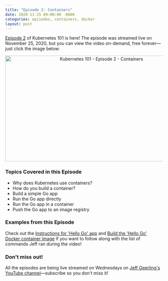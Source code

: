 ```yaml
---
title: "Episode 2: Containers"
date: 2020-11-25 09:00:00 -0600
categories: episodes, containers, docker
layout: post
---
```

[Episode 2](https://www.youtube.com/watch?v=AHDrejEv0SM) of Kubernetes 101 is here! The episode was streamed live on November 25, 2020, but you can view the video on-demand, free forever—just click the image below:

<div style="text-align: center;" class="thumb-wrapper">
  <a href="https://www.youtube.com/watch?v=AHDrejEv0SM">
    <img src="/assets/images/episode-02.jpg" width="600" height="338" alt="Kubernetes 101 - Episode 2 - Containers" class="parent-img-responsive"><span></span>
  </a>
</div>

### Topics Covered in this Episode

  - Why does Kubernetes use containers?
  - How do you build a container?
  - Build a simple Go app
  - Run the Go app directly
  - Run the Go app in a container
  - Push the Go app to an image registry

### Examples from this Episode

Check out the [Instructions for 'Hello Go' app](https://github.com/geerlingguy/kubernetes-101/tree/master/episode-02#instructions-for-hello-go-app) and [Build the 'Hello Go' Docker container image](https://github.com/geerlingguy/kubernetes-101/tree/master/episode-02#build-the-hello-go-docker-container-image) if you want to follow along with the list of commands Jeff ran during the video!

### Don't miss out!

All the episodes are being live streamed on Wednesdays on [Jeff Geerling's YouTube channel](https://www.youtube.com/c/JeffGeerling)—subscribe so you don't miss it!
